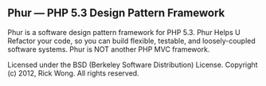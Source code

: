 Phur — PHP 5.3 Design Pattern Framework
---------------------------------------

Phur is a software design pattern framework for PHP 5.3. Phur Helps U Refactor your code, so you can build flexible, testable, and loosely-coupled software systems.
Phur is NOT another PHP MVC framework.

Licensed under the BSD (Berkeley Software Distribution) License.
Copyright (c) 2012, Rick Wong. All rights reserved.
